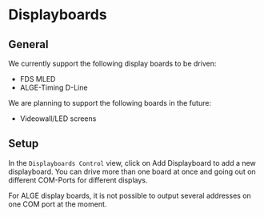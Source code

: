 ﻿# Displayboards

## General

We currently support the following display boards to be driven: 

* FDS MLED
* ALGE-Timing D-Line

We are planning to support the following boards in the future: 

* Videowall/LED screens

## Setup

In the `Displayboards Control` view, click on Add Displayboard to add a new displayboard. You can drive more than one board at once and going out on different COM-Ports for different displays. 

For ALGE display boards, it is not possible to output several addresses on one COM port at the moment.

